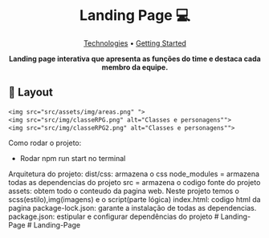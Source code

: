 <h1 align="center" style="font-weight: bold;">Landing Page 💻</h1>

<p align="center">
 <a href="#tech">Technologies</a> • 
 <a href="#started">Getting Started</a> 
</p>

<p align="center">
    <b>Landing page interativa que apresenta as funções do time e destaca cada membro da equipe. </b>
</p>

<h2 id="layout">🎨 Layout</h2>

<p align="center">

    <img src="src/assets/img/areas.png" ">
    <img src="src/img/classeRPG.png" alt="Classes e personagens"">
    <img src="src/img/classeRPG2.png" alt="Classes e personagens"">
</p>

Como rodar o projeto:

- Rodar npm run start no terminal

Arquitetura do projeto:
dist/css: armazena o css
node_modules = armazena todas as dependencias do projeto
src = armazena o codigo fonte do projeto
assets: obtem todo o conteudo da pagina web. Neste projeto temos o scss(estilo),img(imagens) e o script(parte lógica)
index.html: codigo html da pagina
package-lock.json: garante a instalação de todas as dependencias.
package.json: estipular e configurar dependências do projeto
#   L a n d i n g - P a g e 
 
 #   L a n d i n g - P a g e 
 
 
